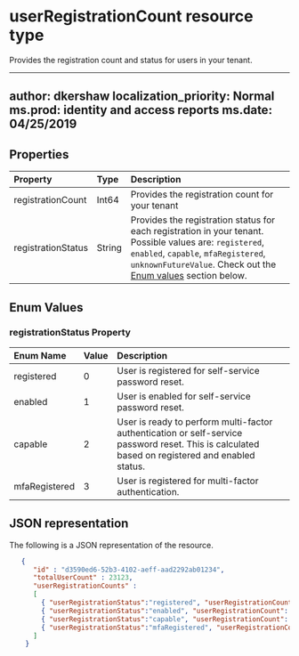 # userRegistrationCount resource type
Provides the registration count and status for users in your tenant.

---
author: dkershaw
localization_priority: Normal
ms.prod: identity and access reports
ms.date: 04/25/2019
---


## Properties
| Property     | Type        | Description |
|:-------------|:------------|:------------|
|registrationCount|Int64| Provides the registration count for your tenant|
|registrationStatus|String|Provides the registration status for each registration in your tenant. Possible values are: `registered`, `enabled`, `capable`, `mfaRegistered`, `unknownFutureValue`. Check out the [Enum values](#Enum-values-Details) section below.|

## Enum Values 

### registrationStatus Property

| Enum Name | Value | Description|
| :---------|:-------|:----------|
registered|0| User is registered for self-service password reset.|
enabled|1| User is enabled for self-service password reset. |
capable|2| User is ready to perform multi-factor authentication or self-service password reset. This is calculated based on registered and enabled status.|
mfaRegistered|3| User is registered for multi-factor authentication.|




## JSON representation

The following is a JSON representation of the resource.

<!-- {
  "blockType": "resource",
  "optionalProperties": [

  ],
  "@odata.type": "microsoft.graph.userRegistrationCount"
}-->

```json
   {
      "id" : "d3590ed6-52b3-4102-aeff-aad2292ab01234",
      "totalUserCount" : 23123,
      "userRegistrationCounts" :
      [
        { "userRegistrationStatus":"registered", "userRegistrationCount": 23423 },
        { "userRegistrationStatus":"enabled", "userRegistrationCount": 4234 },
        { "userRegistrationStatus":"capable", "userRegistrationCount": 323 },
        { "userRegistrationStatus":"mfaRegistered", "userRegistrationCount": 33 }
      ]
    }
```

<!-- uuid: 8fcb5dbc-d5aa-4681-8e31-b001d5168d79
2015-10-25 14:57:30 UTC -->
<!-- {
  "type": "#page.annotation",
  "description": "userRegistrationCount resource",
  "keywords": "",
  "section": "documentation",
  "tocPath": ""
}-->
